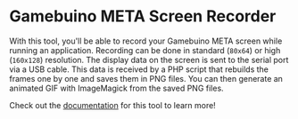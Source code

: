 # Gamebuino META Screen Recorder

With this tool, you'll be able to record your Gamebuino META screen while running an application. Recording can be done in standard (`80x64`) or high (`160x128`) resolution. The display data on the screen is sent to the serial port via a USB cable. This data is received by a PHP script that rebuilds the frames one by one and saves them in PNG files. You can then generate an animated GIF with ImageMagick from the saved PNG files.

Check out the [documentation](http://iw4rr10r.github.io/gb-meta-screen-recorder) for this tool to learn more!